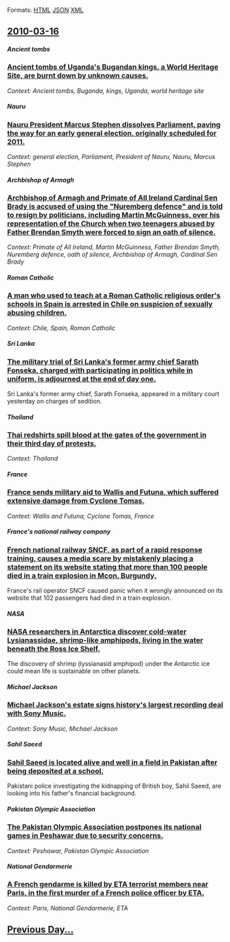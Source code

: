
Formats: [HTML](2010/03/16/index.html)  [JSON](2010/03/16/index.json)  [XML](2010/03/16/index.xml)  

## [2010-03-16](/news/2010/03/16/index.md)

##### Ancient tombs
### [Ancient tombs of Uganda's Bugandan kings, a World Heritage Site, are burnt down by unknown causes. ](/news/2010/03/16/ancient-tombs-of-uganda-s-bugandan-kings-a-world-heritage-site-are-burnt-down-by-unknown-causes.md)
_Context: Ancient tombs, Buganda, kings, Uganda, world heritage site_

##### Nauru
### [Nauru President Marcus Stephen dissolves Parliament, paving the way for an early general election, originally scheduled for 2011. ](/news/2010/03/16/nauru-president-marcus-stephen-dissolves-parliament-paving-the-way-for-an-early-general-election-originally-scheduled-for-2011.md)
_Context: general election, Parliament, President of Nauru, Nauru, Marcus Stephen_

##### Archbishop of Armagh
### [Archbishop of Armagh and Primate of All Ireland Cardinal Sen Brady is accused of using the "Nuremberg defence" and is told to resign by politicians, including Martin McGuinness, over his representation of the Church when two teenagers abused by Father Brendan Smyth were forced to sign an oath of silence. ](/news/2010/03/16/archbishop-of-armagh-and-primate-of-all-ireland-cardinal-sean-brady-is-accused-of-using-the-nuremberg-defence-and-is-told-to-resign-by-pol.md)
_Context: Primate of All Ireland, Martin McGuinness, Father Brendan Smyth, Nuremberg defence, oath of silence, Archbishop of Armagh, Cardinal Sen Brady_

##### Roman Catholic
### [A man who used to teach at a Roman Catholic religious order's schools in Spain is arrested in Chile on suspicion of sexually abusing children. ](/news/2010/03/16/a-man-who-used-to-teach-at-a-roman-catholic-religious-order-s-schools-in-spain-is-arrested-in-chile-on-suspicion-of-sexually-abusing-childre.md)
_Context: Chile, Spain, Roman Catholic_

##### Sri Lanka
### [The military trial of Sri Lanka's former army chief Sarath Fonseka, charged with participating in politics while in uniform, is adjourned at the end of day one. ](/news/2010/03/16/the-military-trial-of-sri-lanka-s-former-army-chief-sarath-fonseka-charged-with-participating-in-politics-while-in-uniform-is-adjourned-at.md)
Sri Lanka&#039;s former army chief, Sarath Fonseka, appeared in a military court yesterday on charges of sedition.

##### Thailand
### [Thai redshirts spill blood at the gates of the government in their third day of protests. ](/news/2010/03/16/thai-redshirts-spill-blood-at-the-gates-of-the-government-in-their-third-day-of-protests.md)
_Context: Thailand_

##### France
### [France sends military aid to Wallis and Futuna, which suffered extensive damage from Cyclone Tomas. ](/news/2010/03/16/france-sends-military-aid-to-wallis-and-futuna-which-suffered-extensive-damage-from-cyclone-tomas.md)
_Context: Wallis and Futuna, Cyclone Tomas, France_

##### France's national railway company
### [French national railway SNCF, as part of a rapid response training, causes a media scare by mistakenly placing a statement on its website stating that more than 100 people died in a train explosion in Mcon, Burgundy. ](/news/2010/03/16/french-national-railway-sncf-as-part-of-a-rapid-response-training-causes-a-media-scare-by-mistakenly-placing-a-statement-on-its-website-st.md)
France&#039;s rail operator SNCF caused panic when it wrongly announced on its website that 102 passengers had died in a train explosion.

##### NASA
### [NASA researchers in Antarctica discover cold-water Lysianassidae, shrimp-like amphipods, living in the water beneath the Ross Ice Shelf. ](/news/2010/03/16/nasa-researchers-in-antarctica-discover-cold-water-lysianassidae-shrimp-like-amphipods-living-in-the-water-beneath-the-ross-ice-shelf.md)
The discovery of shrimp (lyssianasid amphipod) under the Antarctic ice could mean life is sustainable on other planets.

##### Michael Jackson
### [Michael Jackson's estate signs history's largest recording deal with Sony Music. ](/news/2010/03/16/michael-jackson-s-estate-signs-history-s-largest-recording-deal-with-sony-music.md)
_Context: Sony Music, Michael Jackson_

##### Sahil Saeed
### [Sahil Saeed is located alive and well in a field in Pakistan after being deposited at a school. ](/news/2010/03/16/sahil-saeed-is-located-alive-and-well-in-a-field-in-pakistan-after-being-deposited-at-a-school.md)
Pakistani police investigating the kidnapping of British boy, Sahil Saeed, are looking into his father&#039;s financial background.

##### Pakistan Olympic Association
### [The Pakistan Olympic Association postpones its national games in Peshawar due to security concerns. ](/news/2010/03/16/the-pakistan-olympic-association-postpones-its-national-games-in-peshawar-due-to-security-concerns.md)
_Context: Peshawar, Pakistan Olympic Association_

##### National Gendarmerie
### [A French gendarme is killed by ETA terrorist members near Paris, in the first murder of a French police officer by ETA. ](/news/2010/03/16/a-french-gendarme-is-killed-by-eta-terrorist-members-near-paris-in-the-first-murder-of-a-french-police-officer-by-eta.md)
_Context: Paris, National Gendarmerie, ETA_

## [Previous Day...](/news/2010/03/15/index.md)

